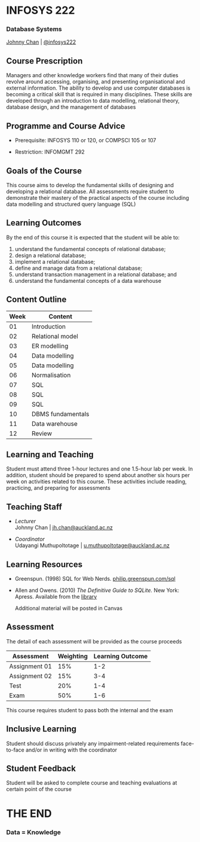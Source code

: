 # <i class="fa fa-database"></i> INFOSYS 222
### Database Systems
[Johnny Chan](mailto:jh.chan@auckland.ac.nz) | [@infosys222](http://twitter.com/infosys222)



## Course Prescription
Managers and other knowledge workers find that many of their duties revolve around accessing, organising, and presenting organisational and external information. The ability to develop and use computer databases is becoming a critical skill that is required in many disciplines. These skills are developed through an introduction to data modelling, relational theory, database design, and the management of databases



## Programme and Course Advice
- Prerequisite: INFOSYS 110 or 120, or COMPSCI 105 or 107

- Restriction: INFOMGMT 292



## Goals of the Course
This course aims to develop the fundamental skills of designing and developing a relational database. All assessments require student to demonstrate their mastery of the practical aspects of the course including data modelling and structured query language (SQL)



## Learning Outcomes
By the end of this course it is expected that the student will be able to:
1.	understand the fundamental concepts of relational database;
2.	design a relational database;
3.	implement a relational database;
4.	define and manage data from a relational database;
5.	understand transaction management in a relational database; and
6.	understand the fundamental concepts of a data warehouse



## Content Outline

Week | Content
--- | ---
01 | Introduction
02 | Relational model
03 | ER modelling
04 | Data modelling
05 | Data modelling
06 | Normalisation
07 | SQL
08 | SQL
09 | SQL
10 | DBMS fundamentals
11 | Data warehouse
12 | Review



## Learning and Teaching
Student must attend three 1-hour lectures and one 1.5-hour lab per week. In addition, student should be prepared to spend about another six hours per week on activities related to this course. These activities include reading, practicing, and preparing for assessments



## Teaching Staff
- _Lecturer_  
	Johnny Chan | jh.chan@auckland.ac.nz

- _Coordinator_  
	Udayangi Muthupoltotage | u.muthupoltotage@auckland.ac.nz



## Learning Resources
- Greenspun. (1998) SQL for Web Nerds. [philip.greenspun.com/sql](http://philip.greenspun.com/sql)
- Allen and Owens. (2010) _The Definitive Guide to SQLite._ New York: Apress. Available from the [library](https://auckland.rl.talis.com/items/71028B3F-9B42-EE38-BD07-18FC5028B84F.html?referrer=%2Flists%2F67385800-22DC-21D5-CBF3-00CC4AFE9E1E.html%23item-71028B3F-9B42-EE38-BD07-18FC5028B84F)

	Additional material will be posted in Canvas



## Assessment
The detail of each assessment will be provided as the course proceeds

Assessment | Weighting | Learning Outcome
--- | --- | ---
Assignment 01 | 15% | 1-2
Assignment 02 | 15% | 3-4
Test | 20% | 1-4
Exam | 50% | 1-6

This course requires student to pass both the internal and the exam



## Inclusive Learning
Student should discuss privately any impairment-related requirements face-to-face and/or in writing with the coordinator



## Student Feedback
Student will be asked to complete course and teaching evaluations at certain point of the course



# THE END
### Data = Knowledge
[<i class="fa fa-print"></i>](?print-pdf#)
